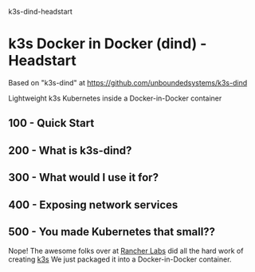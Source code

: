 k3s-dind-headstart
# k3s Docker in Docker (dind) - Headstart

Based on "k3s-dind" at https://github.com/unboundedsystems/k3s-dind

Lightweight k3s Kubernetes inside a Docker-in-Docker container

## 100 - Quick Start

## 200 - What is k3s-dind?

## 300 - What would I use it for?

## 400 - Exposing network services

## 500 - You made Kubernetes that small??

Nope! The awesome folks over at [Rancher Labs](https://rancher.com/) did all the hard work of creating [k3s](https://k3s.io/) We just packaged it into a Docker-in-Docker container.

